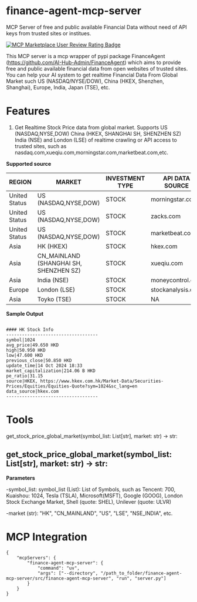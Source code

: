# finance-agent-mcp-server
MCP Server of free and public available Financial Data without need of API keys from trusted sites or institues. 

[![MCP Marketplace User Review Rating Badge](https://www.deepnlp.org/api/marketplace/svg?name=ai-hub-admin/finance-agent-mcp-server)](https://www.deepnlp.org/store/mcp-server/mcp-server/pub-ai-hub-admin/finance-agent-mcp-server)

This MCP server is a mcp wrapper of pypi package FinanceAgent (https://github.com/AI-Hub-Admin/FinanceAgent) which aims to 
provide free and public available financial data from open websites of trusted sites. You can help your AI system to get realtime Financial Data From Global Market such US (NASDAQ/NYSE/DOW), China (HKEX, Shenzhen, Shanghai), Europe, India, Japan (TSE), etc.


# Features

1. Get Realtime Stock Price data from global market. Supports US (NASDAQ,NYSE,DOW) China (HKEX, SHANGHAI SH, SHENZHEN SZ) India (NSE) and London (LSE) of realtime 
crawling or API access to trusted sites, such as nasdaq.com,xueqiu.com,morningstar.com,marketbeat.com,etc.


**Supported source**

|  REGION  | MARKET| INVESTMENT TYPE | API DATA SOURCE   |
|  ----  | ----  | ----  | ----  | 
|  United Status  | US (NASDAQ,NYSE,DOW) | STOCK  | morningstar.com |
|  United Status  | US (NASDAQ,NYSE,DOW)  | STOCK  | zacks.com |
|  United Status  | US (NASDAQ,NYSE,DOW)  | STOCK  | marketbeat.com |
|  Asia  | HK (HKEX) | STOCK  | hkex.com |
|  Asia  | CN_MAINLAND (SHANGHAI SH, SHENZHEN SZ) | STOCK  | xueqiu.com |
|  Asia  | India (NSE) | STOCK  |  moneycontrol.com  |
|  Europe  | London (LSE) | STOCK  | stockanalysis.com |
|  Asia  | Toyko (TSE) | STOCK  | NA |



**Sample Output**

```

#### HK Stock Info
-----------------------------------
symbol|1024
avg_price|49.650 HKD
high|50.950 HKD
low|47.600 HKD
previous_close|50.850 HKD
update_time|14 Oct 2024 18:33
market_capitalization|214.06 B HKD
pe_ratio|31.15
source|HKEX, https://www.hkex.com.hk/Market-Data/Securities-Prices/Equities/Equities-Quote?sym=1024&sc_lang=en
data_source|hkex.com
-----------------------------------
```


# Tools
get_stock_price_global_market(symbol_list: List[str], market: str) -> str:

## get_stock_price_global_market(symbol_list: List[str], market: str) -> str:

**Parameters**

-symbol_list: symbol_list (List): List of Symbols, such as Tencent: 700, Kuaishou: 1024, Tesla (TSLA), Microsoft(MSFT), Google (GOOG), London Stock Exchange Market, Shell (quote: SHEL), Unilever (quote: ULVR)

-market (str): "HK", "CN_MAINLAND", "US", "LSE", "NSE_INDIA", etc.


# MCP Integration
```
{
    "mcpServers": {
        "finance-agent-mcp-server": {
            "command": "uv",
            "args": ["--directory", "/path_to_folder/finance-agent-mcp-server/src/finance-agent-mcp-server", "run", "server.py"]
        }
    }
}
```

